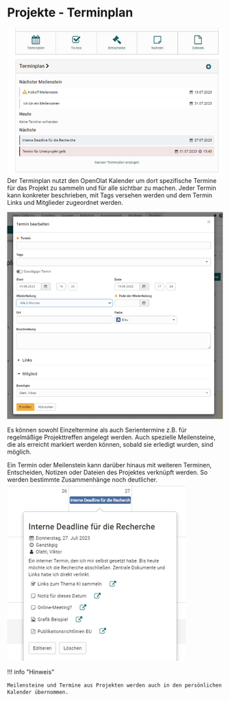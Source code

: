 # Projekte - Terminplan

![Terminplan](assets/Projekt_Terminplan.png)
Der Terminplan nutzt den OpenOlat Kalender um dort spezifische Termine für das Projekt zu sammeln und für alle sichtbar zu machen. Jeder Termin kann konkreter beschrieben, mit Tags versehen werden und dem Termin Links und Mitglieder zugeordnet werden.  

![Termin bearbeiten](assets/Projekt_Kalender_Termin_bearbeiten.png)

Es können sowohl Einzeltermine als auch Serientermine z.B. für regelmäßige Projekttreffen angelegt werden. Auch spezielle Meilensteine, die als erreicht markiert werden können, sobald sie erledigt wurden, sind möglich. 

Ein Termin oder Meilenstein kann darüber hinaus mit weiteren Terminen, Entscheiden, Notizen oder Dateien des Projektes verknüpft werden. So werden bestimmte Zusammenhänge noch deutlicher. 
![Termine mit Materialien](assets/Projekt_Kalender_Kombination.png)

!!! info "Hinweis"

    Meilensteine und Termine aus Projekten werden auch in den persönlichen Kalender übernommen.